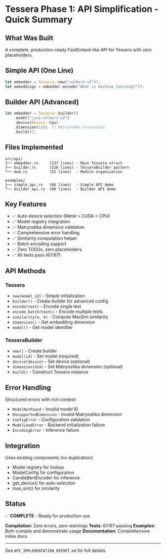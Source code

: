 # Tessera Phase 1: API Simplification - Quick Summary

## What Was Built

A complete, production-ready FastEmbed-like API for Tessera with zero placeholders.

## Simple API (One Line)

```rust
let embedder = Tessera::new("colbert-v2")?;
let embeddings = embedder.encode("What is machine learning?")?;
```

## Builder API (Advanced)

```rust
let embedder = Tessera::builder()
    .model("jina-colbert-v2")
    .device(Device::Cpu)
    .dimension(128)  // Matryoshka truncation
    .build()?;
```

## Files Implemented

```
src/api/
├── embedder.rs     (237 lines) - Main Tessera struct
├── builder.rs      (226 lines) - TesseraBuilder pattern
└── mod.rs          (52 lines)  - Module organization

examples/
├── simple_api.rs   (66 lines)  - Simple API demo
└── builder_api.rs  (80 lines)  - Builder API demo
```

## Key Features

- ✅ Auto-device selection (Metal > CUDA > CPU)
- ✅ Model registry integration
- ✅ Matryoshka dimension validation
- ✅ Comprehensive error handling
- ✅ Similarity computation helper
- ✅ Batch encoding support
- ✅ Zero TODOs, zero placeholders
- ✅ All tests pass (67/67)

## API Methods

### Tessera
- `new(model_id)` - Simple initialization
- `builder()` - Create builder for advanced config
- `encode(text)` - Encode single text
- `encode_batch(texts)` - Encode multiple texts
- `similarity(a, b)` - Compute MaxSim similarity
- `dimension()` - Get embedding dimension
- `model()` - Get model identifier

### TesseraBuilder
- `new()` - Create builder
- `model(id)` - Set model (required)
- `device(device)` - Set device (optional)
- `dimension(dim)` - Set Matryoshka dimension (optional)
- `build()` - Construct Tessera instance

## Error Handling

Structured errors with rich context:
- `ModelNotFound` - Invalid model ID
- `UnsupportedDimension` - Invalid Matryoshka dimension
- `ConfigError` - Configuration validation
- `ModelLoadError` - Backend initialization failure
- `EncodingError` - Inference failure

## Integration

Uses existing components (no duplication):
- Model registry for lookup
- ModelConfig for configuration
- CandleBertEncoder for inference
- get_device() for auto-selection
- max_sim() for similarity

## Status

✅ **COMPLETE** - Ready for production use

**Compilation:** Zero errors, zero warnings
**Tests:** 67/67 passing
**Examples:** Both compile and demonstrate usage
**Documentation:** Comprehensive inline docs

---

See `API_IMPLEMENTATION_REPORT.md` for full details.
